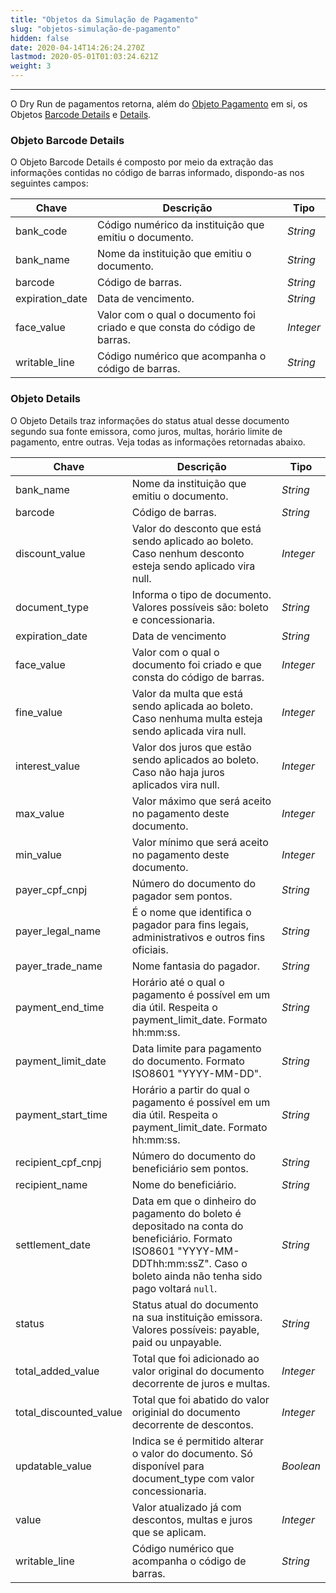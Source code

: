 ```yaml
---
title: "Objetos da Simulação de Pagamento"
slug: "objetos-simulação-de-pagamento"
hidden: false
date: 2020-04-14T14:26:24.270Z
lastmod: 2020-05-01T01:03:24.621Z
weight: 3
---
```


---

O Dry Run de pagamentos retorna, além do [Objeto Pagamento](/docs/referencia-de-api/pagamentos/o-objeto-pagamento/) em si, os Objetos [Barcode Details](#objeto-barcode-details) e [Details](#objeto-details).

### Objeto Barcode Details

O Objeto Barcode Details é composto por meio da extração das informações contidas no código de barras informado, dispondo-as nos seguintes campos:

| Chave           | Descrição                                                                 | Tipo      |
| --------------- | ------------------------------------------------------------------------- | --------- |
| bank_code       | Código numérico da instituição que emitiu o documento.                    | _String_  |
| bank_name       | Nome da instituição que emitiu o documento.                               | _String_  |
| barcode         | Código de barras.                                                         | _String_  |
| expiration_date | Data de vencimento.                                                       | _String_  |
| face_value      | Valor com o qual o documento foi criado e que consta do código de barras. | _Integer_ |
| writable_line   | Código numérico que acompanha o código de barras.                         | _String_  |

### Objeto Details

O Objeto Details traz informações do status atual desse documento segundo sua fonte emissora, como juros, multas, horário limite de pagamento, entre outras. Veja todas as informações retornadas abaixo.

| Chave                  | Descrição                                                                                                                                                                            | Tipo      |
| ---------------------- | ------------------------------------------------------------------------------------------------------------------------------------------------------------------------------------ | --------- |
| bank_name              | Nome da instituição que emitiu o documento.                                                                                                                                          | _String_  |
| barcode                | Código de barras.                                                                                                                                                                    | _String_  |
| discount_value         | Valor do desconto que está sendo aplicado ao boleto. Caso nenhum desconto esteja sendo aplicado vira null.                                                                           | _Integer_ |
| document_type          | Informa o tipo de documento. Valores possíveis são: boleto e concessionaria.                                                                                                         | _String_  |
| expiration_date        | Data de vencimento                                                                                                                                                                   | _String_  |
| face_value             | Valor com o qual o documento foi criado e que consta do código de barras.                                                                                                            | _Integer_ |
| fine_value             | Valor da multa que está sendo aplicada ao boleto. Caso nenhuma multa esteja sendo aplicada vira null.                                                                                | _Integer_ |
| interest_value         | Valor dos juros que estão sendo aplicados ao boleto. Caso não haja juros aplicados vira null.                                                                                        | _Integer_ |
| max_value              | Valor máximo que será aceito no pagamento deste documento.                                                                                                                           | _Integer_ |
| min_value              | Valor mínimo que será aceito no pagamento deste documento.                                                                                                                           | _Integer_ |
| payer_cpf_cnpj         | Número do documento do pagador sem pontos.                                                                                                                                           | _String_  |
| payer_legal_name       | É o nome que identifica o pagador para fins legais, administrativos e outros fins oficiais.                                                                                          | _String_  |
| payer_trade_name       | Nome fantasia do pagador.                                                                                                                                                            | _String_  |
| payment_end_time       | Horário até o qual o pagamento é possível em um dia útil. Respeita o payment_limit_date. Formato hh:mm:ss.                                                                           | _String_  |
| payment_limit_date     | Data limite para pagamento do documento. Formato ISO8601 "YYYY-MM-DD".                                                                                                               | _String_  |
| payment_start_time     | Horário a partir do qual o pagamento é possível em um dia útil. Respeita o payment_limit_date. Formato hh:mm:ss.                                                                     | _String_  |
| recipient_cpf_cnpj     | Número do documento do beneficiário sem pontos.                                                                                                                                      | _String_  |
| recipient_name         | Nome do beneficiário.                                                                                                                                                                | _String_  |
| settlement_date        | Data em que o dinheiro do pagamento do boleto é depositado na conta do beneficiário. Formato ISO8601 "YYYY-MM-DDThh:mm:ssZ". Caso o boleto ainda não tenha sido pago voltará `null`. | _String_  |
| status                 | Status atual do documento na sua instituição emissora. Valores possíveis: payable, paid ou unpayable.                                                                                | _String_  |
| total_added_value      | Total que foi adicionado ao valor original do documento decorrente de juros e multas.                                                                                                | _Integer_ |
| total_discounted_value | Total que foi abatido do valor originial do documento decorrente de descontos.                                                                                                       | _Integer_ |
| updatable_value        | Indica se é permitido alterar o valor do documento. Só disponível para document_type com valor concessionaria.                                                                       | _Boolean_ |
| value                  | Valor atualizado já com descontos, multas e juros que se aplicam.                                                                                                                    | _Integer_ |
| writable_line          | Código numérico que acompanha o código de barras.                                                                                                                                    | _String_  |
